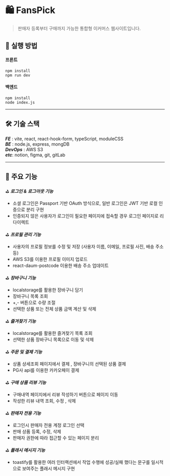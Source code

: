 # 🛍️ FansPick
>판매자 등록부터 구매까지 가능한 통합형 이커머스 웹사이트입니다.<br />


## 📌 실행 방법

#### 프론트

    npm install
    npm run dev

#### 백엔드
    npm install
    node index.js

---

##  🛠️ 기술 스택

___FE___ : vite, react, react-hook-form, typeScript, moduleCSS <br />
___BE___ : node.js, express, mongDB <br />
___DevOps___ : AWS S3 <br />
___etc___: notion, figma, git, gitLab

---

## 📄 주요 기능 

⛳️ ___로그인 & 로그아웃 기능___

 - 소셜 로그인은 Passport 기반 OAuth 방식으로, 일반 로그인은 JWT 기반 로컬 인증으로 분리 구현
 - 인증되지 않은 사용자가 로그인이 필요한 페이지에 접속할 경우 로그인 페이지로 리다이렉트

⛳️ ___프로필 관리 기능___

  - 사용자의 프로필 정보를 수정 및 저장 (사용자 이름, 이메일, 프로필 사진, 배송 주소 등)
  - AWS S3를 이용한 프로필 이미지 업로드
  - react-daum-postcode 이용한 배송 주소 업데이트

⛳️ ___장바구니 기능___

  - localstorage를 활용한 장바구니 담기
  - 장바구니 목록 조회
  - +,- 버튼으로 수량 조절
  - 선택한 상품 또는 전체 상품 금액 계산 및 삭제

⛳️ ___즐겨찾기 기능___

- localstorage를 활용한 즐겨찾기 목록 조회
- 선택한 상품 장바구니 목록으로 이동 및 삭제

⛳️ ___주문 및 결제 기능___

- 상품 상세조회 페이지에서 결제 , 장바구니의 선택된 상품 결제
- PG사 api를 이용한 카카오페이 결제

⛳️ ___구매 상품 리뷰 기능___

- 구매내역 페이지에서 리뷰 작성하기 버튼으로 페이지 이동
- 작성한 리뷰 내역 조회, 수정 , 삭제

⛳️ ___판매자 전용 기능___

- 로그인시 판매자 전용 계정 로그인 선택
- 판매 상품 등록, 수정, 삭제
- 판매자 권한에 따라 접근할 수 있는 페이지 분리 

⛳️ ___플래시 메시지 기능___

- toastify를 활용한 여러 인터랙션에서 작업 수행에 성공/실패 했다는 문구를 일시적으로 보여주는 플래시 메시지 구현
